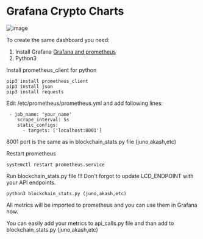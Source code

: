 # Grafana Crypto Charts
![image](https://user-images.githubusercontent.com/89855562/136545701-33d3d2b0-9721-4188-8e63-3eba4276577a.png)

To create the same dashboard you need:
1. Install Grafana [Grafana and prometheus](https://github.com/CyberObiOne/node-monitoring-setup)
2. Python3

Install prometheus_client for python

```
pip3 install prometheus_client
pip3 install json
pip3 install requests
```

Edit /etc/prometheus/prometheus.yml and add following lines:

```
 - job_name: 'your_name'
    scrape_interval: 5s
    static_configs:
      - targets: ['localhost:8001']
```
8001 port is the same as in blockchain_stats.py file (juno,akash,etc)


Restart prometheus 

```
systemctl restart prometheus.service
```

Run blockchain_stats.py file
!!! Don't forgot to update LCD_ENDPOINT with your API endpoints. 

```
python3 blockchain_stats.py (juno,akash,etc)
```

All metrics will be imported to prometheus and you can use them in Grafana now.

You can easily add your metrics to api_calls.py file and than add to blockchain_stats.py (juno,akash,etc)

